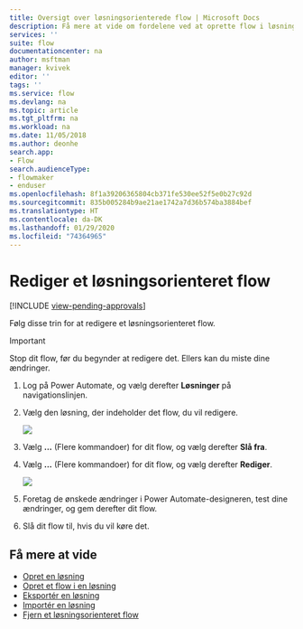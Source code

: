```yaml
---
title: Oversigt over løsningsorienterede flow | Microsoft Docs
description: Få mere at vide om fordelene ved at oprette flow i løsninger.
services: ''
suite: flow
documentationcenter: na
author: msftman
manager: kvivek
editor: ''
tags: ''
ms.service: flow
ms.devlang: na
ms.topic: article
ms.tgt_pltfrm: na
ms.workload: na
ms.date: 11/05/2018
ms.author: deonhe
search.app:
- Flow
search.audienceType:
- flowmaker
- enduser
ms.openlocfilehash: 8f1a39206365804cb371fe530ee52f5e0b27c92d
ms.sourcegitcommit: 835b005284b9ae21ae1742a7d36b574ba3884bef
ms.translationtype: HT
ms.contentlocale: da-DK
ms.lasthandoff: 01/29/2020
ms.locfileid: "74364965"
---
```

# <a name="edit-a-solution-aware-flow"></a>Rediger et løsningsorienteret flow
[!INCLUDE [view-pending-approvals](includes/cc-rebrand.md)]

Følg disse trin for at redigere et løsningsorienteret flow.

> [!IMPORTANT]
> Stop dit flow, før du begynder at redigere det. Ellers kan du miste dine ændringer.

1. Log på Power Automate, og vælg derefter **Løsninger** på navigationslinjen.
1. Vælg den løsning, der indeholder det flow, du vil redigere.

   ![](./media/edit-solution-aware-flow/new-flow-inside-solution.png)

1. Vælg **...** (Flere kommandoer) for dit flow, og vælg derefter **Slå fra**.
1. Vælg **...** (Flere kommandoer) for dit flow, og vælg derefter **Rediger**.

   ![](./media/edit-solution-aware-flow/edit-flow.png)
   
1. Foretag de ønskede ændringer i Power Automate-designeren, test dine ændringer, og gem derefter dit flow.
1. Slå dit flow til, hvis du vil køre det.

## <a name="learn-more"></a>Få mere at vide

* [Opret en løsning](./overview-solution-flows.md)
* [Opret et flow i en løsning](./create-flow-solution.md)
* [Eksportér en løsning](./export-flow-solution.md)
* [Importér en løsning](./import-flow-solution.md)
* [Fjern et løsningsorienteret flow](./remove-solution-aware-flow.md)
